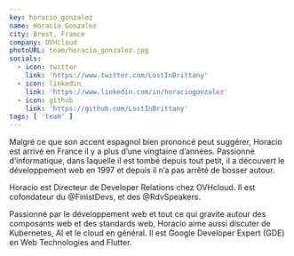 ```yaml
---
key: horacio_gonzalez
name: Horacio Gonzalez
city: Brest, France
company: OVHcloud
photoURL: team/horacio_gonzalez.jpg
socials:
  - icon: twitter
    link: 'https://www.twitter.com/LostInBrittany'
  - icon: linkedin
    link: 'https://www.linkedin.com/in/horaciogonzalez'
  - icon: github
    link: 'https://github.com/LostInBrittany'
tags: [ 'team' ]
---
```


Malgré ce que son accent espagnol bien prononcé peut suggérer, Horacio est arrivé en France il y a plus d’une vingtaine d’années. Passionné d’informatique, dans laquelle il est tombé depuis tout petit, il a découvert le développement web en 1997 et depuis il n’a pas arrêté de bosser autour.

Horacio est Directeur de Developer Relations chez OVHcloud. Il est cofondateur du @FinistDevs, et des @RdvSpeakers.

Passionné par le développement web et tout ce qui gravite autour des composants web et des standards web, Horacio aime aussi discuter de Kubernetes, AI et le cloud en général. Il est Google Developer Expert (GDE) en Web Technologies and Flutter.